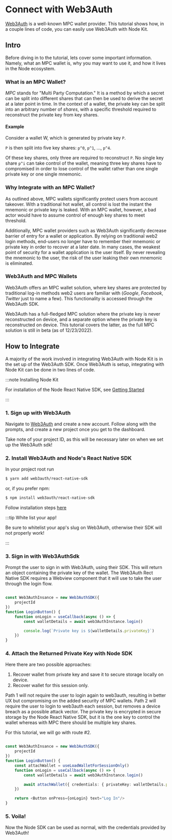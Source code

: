 # Connect with Web3Auth

[Web3Auth](https://web3auth.io/) is a well-known MPC wallet provider. This tutorial shows how, in a couple lines of code, you can easily use Web3Auth with Node Kit.

## Intro

Before diving in to the tutorial, lets cover some important information. Namely, what an MPC wallet is, why you may want to use it, and how it lives in the Node ecosystem.

### What is an MPC Wallet?

_MPC_ stands for "Multi Party Computation." It is a method by which a secret can be split into different shares that can then be used to derive the secret at a later point in time. In the context of a wallet, the private key can be split into an arbitrary number of _shares_, with a specific threshold required to reconstruct the private key from key shares.

#### Example

Consider a wallet W, which is generated by private key `P`.

`P` is then split into five key shares: `p^0`, `p^1`, ..., `p^4`.

Of these key shares, only three are required to reconstruct `P`. No single key share `p^i` can take control of the wallet, meaning three key shares have to compromised in order to lose control of the wallet rather than one single private key or one single mnemonic.

### Why Integrate with an MPC Wallet?

As outlined above, MPC wallets significantly protect users from account takeover. With a traditional hot wallet, all control is lost the instant the mnemonic or private key is leaked. With an MPC wallet, however, a bad actor would have to assume control of enough key shares to meet threshold.

Additionally, MPC wallet providers such as Web3Auth significantly decrease barrier of entry for a wallet or application. By relying on traditional web2 login methods, end-users no longer have to remember their mnemonic or private key in order to recover at a later date. In many cases, the weakest point of security for a wallet application is the user itself. By never revealing the mnemonic to the user, the risk of the user leaking their own mnemonic is eliminated.

### Web3Auth and MPC Wallets

Web3Auth offers an MPC wallet solution, where key shares are protected by traditional log-in methods web2 users are familiar with (_Google_, _Facebook_, _Twitter_ just to name a few). This functionality is accessed through the Web3Auth SDK.

Web3Auth has a full-fledged MPC solution where the private key is never reconstructed on device, and a separate option where the private key is reconstructed on device. This tutorial covers the latter, as the full MPC solution is still in beta (as of 12/23/2022).

## How to Integrate

A majority of the work involved in integrating Web3Auth with Node Kit is in the set up of the Web3Auth SDK. Once Web3Auth is setup, integrating with Node Kit can be done in two lines of code.

:::note Installing Node Kit

For installation of the Node React Native SDK, see [Getting Started](../getting-started/react-native-sdk-or-or-installation.md)

:::

### 1. Sign up with Web3Auth

Navigate to [Web3Auth](https://web3auth.io) and create a new account. Follow along with the prompts, and create a new project once you get to the dashboard.

Take note of your project ID, as this will be necessary later on when we set up the Web3Auth sdk!

### 2. Install Web3Auth and Node's React Native SDK

In your project root run

```bash
$ yarn add web3auth/react-native-sdk
```

or, if you prefer npm:

```bash
$ npm install web3auth/react-native-sdk
```

Follow installation steps [here](https://web3auth.io/installation)

:::tip White list your app!

Be sure to whitelist your app's slug on Web3Auth, otherwise their SDK will not properly work!

:::

### 3. Sign in with Web3AuthSdk

Prompt the user to sign in with Web3Auth, using their SDK. This will return an object containing the private key of the wallet. The Web3Auth Rect Native SDK requires a Webview component that it will use to take the user through the login flow.

```ts

const Web3AuthInsance = new Web3AuthSDK({
    projectId
})
function LoginButton() {
    function onLogin = useCallback(async () => {
        const walletDetails = await web3AuthInstance.login()

        console.log(`Private key is ${walletDetails.privateKey}`)
    })
}
```

### 4. Attach the Returned Private Key with Node SDK

Here there are two possible approaches:

1. Recover wallet from private key and save it to secure storage locally on device.
2. Recover wallet for this session only.

Path 1 will not require the user to login again to web3auth, resulting in better UX but compromising on the added security of MPC wallets. Path 2 will require the user to login to web3auth each session, but removes a device breach as a possible attack vector. The private key is encrypted in secure storage by the Node React Native SDK, but it is the one key to control the wallet whereas with MPC there should be multiple key shares.

For this tutorial, we will go with route #2.

```ts

const Web3AuthInsance = new Web3AuthSDK({
    projectId
})
function LoginButton() {
    const attachWallet = useLoadWalletForSessionOnly()
    function onLogin = useCallback(async () => {
        const walletDetails = await web3AuthInstance.login()

        await attachWallet({ credentials: { privateKey: walletDetails.privateKey }})
    })

    return <Button onPress={onLogin} text="Log In"/>
}
```

### 5. Voila!

Now the Node SDK can be used as normal, with the credentials provided by Web3Auth!
